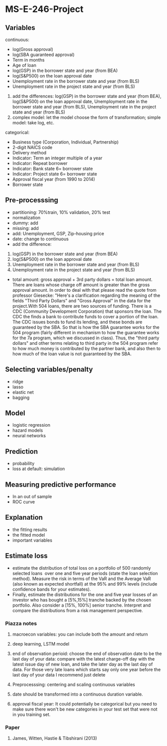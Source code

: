 # MS-E-246-Project
## Variables
continuous:
- log(Gross approval)
- log(SBA guaranteed approval)
- Term in months
- Age of loan
- log(GSP) in the borrower state and year (from BEA)
- log(S&P500) on the loan approval date
- Unemployment rate in the borrower state and year (from BLS) 
- Unemployment rate in the project state and year (from BLS) 

1. add the differences: log(GSP) in the borrower state and year (from BEA), log(S&P500) on the loan approval date,  Unemployment rate in the borrower state and year (from BLS), Unemployment rate in the project state and year (from BLS) 
2. complex model: let the model choose the form of transformation; simple model: take log, etc. 

categorical:
- Business type (Corporation, Individual, Partnership) 
- 2-digit NAICS code
- Delivery method 
- Indicator: Term an integer multiple of a year 
- Indicator: Repeat borrower
- Indicator: Bank state 6= borrower state
- Indicator: Project state 6= borrower state 
- Approval fiscal year (from 1990 to 2014) 
- Borrower state 

## Pre-processsing
* partitioning: 70%train, 10% validation, 20% test
* normalization
* dummy: add 
* missing: add 
* add: Unemployment, GSP, Zip-housing price
* date: change to continuous
* add the difference: 
1. log(GSP) in the borrower state and year (from BEA)
2. log(S&P500) on the loan approval date
3. Unemployment rate in the borrower state and year (from BLS) 
4. Unemployment rate in the project state and year (from BLS) 

* total amount: gross approval + 3rd party dollars = total loan amount.
There are loans whose charge off amount is greater than the gross approval amount. In order to deal with that please read the quote from professor Giesecke:
"Here's a clarification regarding the meaning of the fields "Third Party Dollars" and "Gross Approval" in the data for the project.With 504 loans, there are two sources of funding. There is a CDC (Community Development Corporation) that sponsors the loan. The CDC the finds a bank to contribute funds to cover a portion of the loan. The CDC issues bonds to fund its lending, and these bonds are guaranteed by the SBA. So that is how the SBA guarantee works for the 504 program (fairly different in mechanism to how the guarantee works for the 7a program, which we discussed in class). Thus, the "third party dollars" and other terms relating to third party in the 504 program refer to how much money is contributed by the partner bank, and also then to how much of the loan value is not guaranteed by the SBA.

## Selecting variables/penalty
* ridge
* lasso
* elastic net
* bagging

## Model
* logistic regression
* hazard models 
* neural networks

## Prediction
* probability
* loss at default: simulation

## Measuring predictive performance
* In an out of sample
* ROC curve

## Explanation
* the fitting results
* the fitted model
* important variables

## Estimate loss 
* estimate the distribution of total loss on a portfolio of 500 randomly selected loans  over one and five year periods (state the loan selection method). Measure the risk in terms of the VaR and the Average VaR (also known as expected shortfall) at the 95% and 99% levels (include confidence bands for your estimates). 
* Finally, estimate the distributions for the one and five year losses of an investor who has bought a [5%,15%] tranche backed by the chosen portfolio. Also consider a [15%, 100%] senior tranche. Interpret and compare the distributions from a risk management perspective. 

### Piazza notes
1. macroecon variables: you can include both the amount and return
2. deep learning, LSTM model 
3. end of observation perioid: 
choose the end of observation date to be the last day of your data: compare with the latest charge-off day with the latest issue day of new loan, and take the later day as the last day of data.
For those very late loans which starts say only one year before the last day of your data I recommend just delete 

4. Preprocesssing:
centering and scaling continuous variables 

5. date should be transformed into a continuous duration variable. 
6. approval fiscal year: It could potentially be categorical but you need to make sure there won't be new categories in your test set that were not in you training set. 

### Paper
1. James, Witten, Hastie & Tibshirani (2013) 



